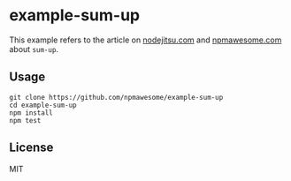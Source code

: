 # example-sum-up

This example refers to the article on [nodejitsu.com](http://blog.nodejitsu.com/) and [npmawesome.com](http://npmawesome.com/posts/sum-up) about `sum-up`.

## Usage

    git clone https://github.com/npmawesome/example-sum-up
    cd example-sum-up
    npm install
    npm test

## License

MIT
